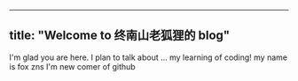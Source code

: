 

---
title: "Welcome to 终南山老狐狸的 blog"
---

I'm glad you are here. I plan to talk about ...
my learning of coding!
my name is fox zns
I'm new comer of github

